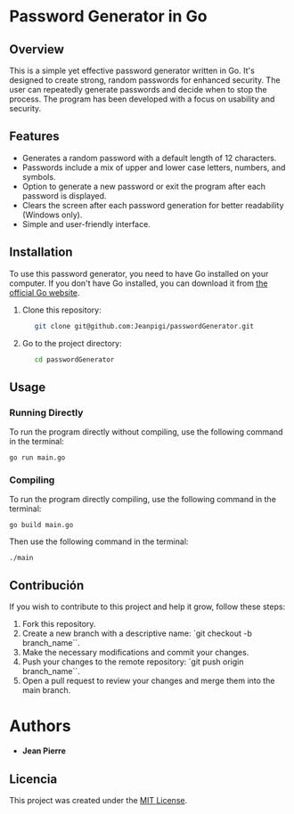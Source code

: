 # Password Generator in Go

## Overview

This is a simple yet effective password generator written in Go. It's designed to create strong, random passwords for enhanced security. The user can repeatedly generate passwords and decide when to stop the process. The program has been developed with a focus on usability and security.

## Features

- Generates a random password with a default length of 12 characters.
- Passwords include a mix of upper and lower case letters, numbers, and symbols.
- Option to generate a new password or exit the program after each password is displayed.
- Clears the screen after each password generation for better readability (Windows only).
- Simple and user-friendly interface.

## Installation

To use this password generator, you need to have Go installed on your computer. If you don't have Go installed, you can download it from [the official Go website](https://golang.org/dl/).

1. Clone this repository:

   ```bash
      git clone git@github.com:Jeanpigi/passwordGenerator.git
   ```

2. Go to the project directory:

   ```bash
      cd passwordGenerator
   ```

## Usage

### Running Directly

To run the program directly without compiling, use the following command in the terminal:

    go run main.go

### Compiling

To run the program directly compiling, use the following command in the terminal:

    go build main.go

Then use the following command in the terminal:

    ./main

## Contribución

If you wish to contribute to this project and help it grow, follow these steps:

1. Fork this repository.
2. Create a new branch with a descriptive name: `git checkout -b branch_name``.
3. Make the necessary modifications and commit your changes.
4. Push your changes to the remote repository: `git push origin branch_name``.
5. Open a pull request to review your changes and merge them into the main branch.

# Authors

- **Jean Pierre**

## Licencia

This project was created under the [MIT License](https://opensource.org/licenses/MIT).
